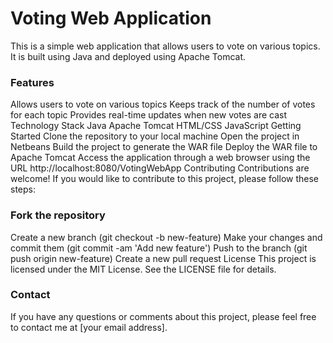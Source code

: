 # Voting Web Application
This is a simple web application that allows users to vote on various topics. It is built using Java and deployed using Apache Tomcat.

### Features
Allows users to vote on various topics
Keeps track of the number of votes for each topic
Provides real-time updates when new votes are cast
Technology Stack
Java
Apache Tomcat
HTML/CSS
JavaScript
Getting Started
Clone the repository to your local machine
Open the project in Netbeans
Build the project to generate the WAR file
Deploy the WAR file to Apache Tomcat
Access the application through a web browser using the URL http://localhost:8080/VotingWebApp
Contributing
Contributions are welcome! If you would like to contribute to this project, please follow these steps:

### Fork the repository
Create a new branch (git checkout -b new-feature)
Make your changes and commit them (git commit -am 'Add new feature')
Push to the branch (git push origin new-feature)
Create a new pull request
License
This project is licensed under the MIT License. See the LICENSE file for details.

### Contact
If you have any questions or comments about this project, please feel free to contact me at [your email address].
